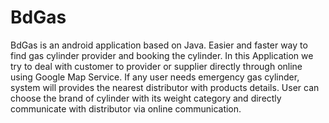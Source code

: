 # BdGas
BdGas is an android application based on Java. 
Easier and faster way to find gas cylinder provider and booking the cylinder.
In this Application we try to deal with customer to provider or supplier directly through online using Google Map Service.
If any user needs emergency gas cylinder, system will provides the nearest distributor with products details.
User can choose the brand of cylinder with its weight category and directly communicate with distributor via online communication.
